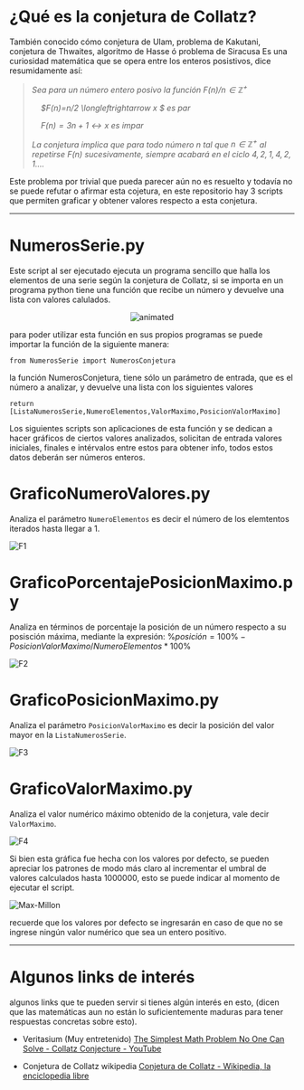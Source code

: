 # ¿Qué es la conjetura de Collatz?

También conocido cómo conjetura de Ulam, problema de Kakutani, conjetura de Thwaites, algoritmo de Hasse ó problema de Siracusa 
Es una curiosidad matemática que se opera entre los enteros posistivos, dice resumidamente así:

> *Sea para un número entero posivo la función $F(n)/ n\in \mathbb Z^+$*
> 
>     *$F(n)=n/2 \longleftrightarrow x $ es par*
> 
>     *$F(n)=3n+1 \longleftrightarrow x$ es impar*
> 
> *La conjetura implica que para todo número $n$ tal que $n\in \mathbb Z^+$ al repetirse $F(n)$ sucesivamente, siempre acabará en el ciclo $4,2,1,4,2,1....$*

Este problema por trivial que pueda parecer aún no es resuelto y todavía no se puede refutar o afirmar esta cojetura, en este repositorio hay 3 scripts que permiten graficar y obtener valores respecto a esta conjetura.

_____

# NumerosSerie.py

Este script al ser ejecutado ejecuta un programa sencillo que halla los elementos de una serie según la conjetura de Collatz, si se importa en un programa python tiene una función que recibe un número y devuelve una lista con valores calulados.

<p align="center">
  <img src="https://media.giphy.com/media/MrrRm1wC0TntD8Ect5/giphy.gif" alt="animated" />
</p>

para poder utilizar esta función en sus propios programas se puede importar la función de la siguiente manera:

<code>from NumerosSerie import NumerosConjetura</code>

la función NumerosConjetura, tiene sólo un parámetro de entrada, que es el número a analizar, y devuelve una lista con los siguientes valores

`return [ListaNumerosSerie,NumeroElementos,ValorMaximo,PosicionValorMaximo]`

Los siguientes scripts son aplicaciones de esta función y se dedican a hacer gráficos de ciertos valores analizados, solicitan de entrada valores iniciales, finales e intérvalos entre estos para obtener info, todos estos datos deberán ser números enteros.

# GraficoNumeroValores.py

Analiza el parámetro <code>NumeroElementos</code> es decir el número de los elemtentos iterados hasta llegar a 1.

<img src="https://i.ibb.co/3hGGKLM/F1.png" alt="F1" border="0">

# GraficoPorcentajePosicionMaximo.py

Analiza en términos de porcentaje la posición de un número respecto a su posisción máxima, mediante la expresión: $\%posición=100\%-PosicionValorMaximo/NumeroElementos*100\%$

<img src="https://i.ibb.co/yNDMrr5/F2.png" alt="F2" border="0">

# GraficoPosicionMaximo.py

Analiza el parámetro <code>PosicionValorMaximo</code> es decir la posición del valor mayor en la <code>ListaNumerosSerie</code>.

<img src="https://i.ibb.co/W6RDCfk/F3.png" alt="F3" border="0">

# GraficoValorMaximo.py

Analiza el valor numérico máximo obtenido de la conjetura, vale decir <code>ValorMaximo</code>.

<img src="https://i.ibb.co/RTWFjvJ/F4.png" alt="F4" border="0">

Si bien esta gráfica fue hecha con los valores por defecto, se pueden apreciar los patrones de modo más claro al incrementar el umbral de valores calculados hasta 1000000, esto se puede indicar al momento de ejecutar el script.

<img src="https://i.ibb.co/PNfdgHK/Max-Millon.png" alt="Max-Millon" border="0">

recuerde que los valores por defecto se ingresarán en caso de que no se ingrese ningún valor numérico que sea un entero positivo.

-----



# Algunos links de interés

algunos links que te pueden servir si tienes algún interés en esto, (dicen que las matemáticas aun no están lo suficientemente maduras para tener respuestas concretas sobre esto).

- Veritasium (Muy entretenido) [The Simplest Math Problem No One Can Solve - Collatz Conjecture - YouTube](https://www.youtube.com/watch?v=094y1Z2wpJg) 

- Conjetura de Collatz wikipedia [Conjetura de Collatz - Wikipedia, la enciclopedia libre](https://es.wikipedia.org/wiki/Conjetura_de_Collatz) 
